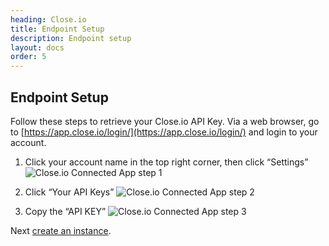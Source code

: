 ```yaml
---
heading: Close.io
title: Endpoint Setup
description: Endpoint setup
layout: docs
order: 5
---
```


## Endpoint Setup

Follow these steps to retrieve your Close.io API Key. Via a web browser, go to [https://app.close.io/login/](https://app.close.io/login/) and login to your account.

1. Click your account name in the top right corner, then click “Settings”
![Close.io Connected App step 1](http://cloud-elements.com/wp-content/uploads/2015/04/CloseioAPI1.png)

2. Click “Your API Keys”
![Close.io Connected App step 2](http://cloud-elements.com/wp-content/uploads/2015/04/CloseioAPI2.png)

3. Copy the “API KEY”
![Close.io Connected App step 3](http://cloud-elements.com/wp-content/uploads/2015/04/CloseioAPI3.png)

Next [create an instance](closeio-create-instance.html).
